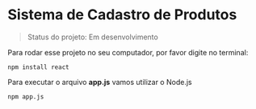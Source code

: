 # Sistema de Cadastro de Produtos

> Status do projeto: Em desenvolvimento

Para rodar esse projeto no seu computador, por favor digite no terminal:

```
npm install react
```

Para executar o arquivo **app.js** vamos utilizar o Node.js

```
npm app.js
```
